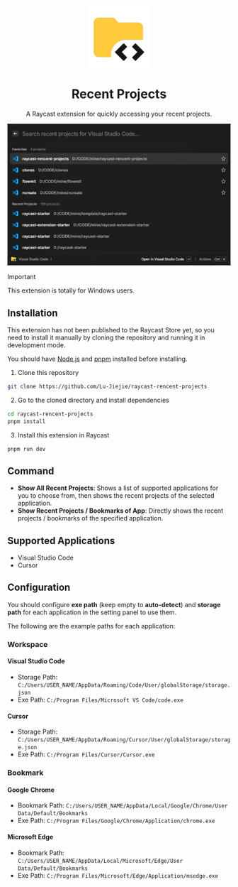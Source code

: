 <p align="center">
  <img src="./assets/icon-readme.png" alt="Recent Projects Icon" height="140">
</p>

<h1 align="center">
Recent Projects
</h1>

<p align="center">
A Raycast extension for quickly accessing your recent projects.
</p>

<img width="862" src="./assets/example.png">

> [!IMPORTANT]
> This extension is totally for Windows users.

## Installation

This extension has not been published to the Raycast Store yet, so you need to install it manually by cloning the repository and running it in development mode.

You should have [Node.js](https://nodejs.org/en/download/) and [pnpm](https://pnpm.io/installation) installed before installing.

1. Clone this repository

```bash
git clone https://github.com/Lu-Jiejie/raycast-rencent-projects
```

2. Go to the cloned directory and install dependencies

```bash
cd raycast-rencent-projects
pnpm install
```

3. Install this extension in Raycast

```bash
pnpm run dev
```

## Command

- **Show All Recent Projects**: Shows a list of supported applications for you to choose from, then shows the recent projects of the selected application.
- **Show Recent Projects / Bookmarks of App**: Directly shows the recent projects / bookmarks of the specified application.

## Supported Applications

- Visual Studio Code
- Cursor

## Configuration

You should configure **exe path** (keep empty to **auto-detect**) and **storage path** for each application in the setting panel to use them.

The following are the example paths for each application:

### Workspace

#### Visual Studio Code

+ Storage Path: `C:/Users/USER_NAME/AppData/Roaming/Code/User/globalStorage/storage.json`
+ Exe Path: `C:/Program Files/Microsoft VS Code/code.exe`

#### Cursor

+ Storage Path: `C:/Users/USER_NAME/AppData/Roaming/Cursor/User/globalStorage/storage.json`
+ Exe Path: `C:/Program Files/Cursor/Cursor.exe`

### Bookmark

#### Google Chrome

+ Bookmark Path: `C:/Users/USER_NAME/AppData/Local/Google/Chrome/User Data/Default/Bookmarks`
+ Exe Path: `C:/Program Files/Google/Chrome/Application/chrome.exe`

#### Microsoft Edge
+ Bookmark Path: `C:/Users/USER_NAME/AppData/Local/Microsoft/Edge/User Data/Default/Bookmarks`
+ Exe Path: `C:/Program Files/Microsoft/Edge/Application/msedge.exe`
